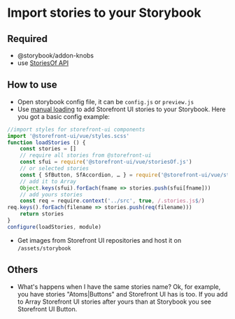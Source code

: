 # Import stories to your Storybook

## Required
- @storybook/addon-knobs
- use [StoriesOf API](https://storybook.js.org/docs/formats/storiesof-api/)

## How to use
- Open storybook config file, it can be `config.js` or `preview.js`
- Use [manual loading](https://storybook.js.org/docs/basics/writing-stories/#loading-stories) to add Storefront UI stories to your Storybook. Here you got a basic config example:
``` javascript
//import styles for storefront-ui components
import '@storefront-ui/vue/styles.scss'
function loadStories () {
    const stories = []
    // require all stories from @storefront-ui
    const sfui = require('@storefront-ui/vue/storiesOf.js')
    // or selected stories
    const { SfButton, SfAccordion, … } = require('@storefront-ui/vue/storiesOf.js')
    // add it to Array
    Object.keys(sfui).forEach(fname => stories.push(sfui[fname]))
    // add yours stories
    const req = require.context('../src', true, /.stories.js$/)
req.keys().forEach(filename => stories.push(req(filename)))
    return stories
}
configure(loadStories, module)
``` 
- Get images from Storefront UI repositories and host it on `/assets/storybook`
## Others
- What's happens when I have the same stories name? Ok, for example, you have stories "Atoms|Buttons" and Storefront UI has is too. If you add to Array Storefront UI stories after yours than at Storybook you see Storefront UI Button.
